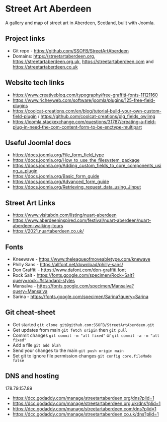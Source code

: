 # Street Art Aberdeen
A gallery and map of street art in Aberdeen, Scotland, built with Joomla.


## Project links
* Git repo - https://github.com/SSOFB/StreetArtAberdeen
* Domains: https://streetartaberdeen.org, https://streetartaberdeen.org.uk, https://streetartaberdeen.com and https://streetartaberdeen.co.uk

## Website tech links
* https://www.creativebloq.com/typography/free-graffiti-fonts-11121160
* https://www.richeyweb.com/software/joomla/plugins/125-free-field-plugins
* https://coolcat-creations.com/en/blog/tutorial-build-your-own-custom-field-plugin / https://github.com/coolcat-creations/plg_fields_owlimg
* https://joomla.stackexchange.com/questions/31787/creating-a-field-plug-in-need-the-com-content-form-to-be-enctype-multipart


## Useful Joomla! docs
* https://docs.joomla.org/File_form_field_type
* https://docs.joomla.org/How_to_use_the_filesystem_package
* https://docs.joomla.org/Adding_custom_fields_to_core_components_using_a_plugin
* https://docs.joomla.org/Basic_form_guide
* https://docs.joomla.org/Advanced_form_guide
* https://docs.joomla.org/Retrieving_request_data_using_JInput


## Street Art Links
* https://www.visitabdn.com/listing/nuart-aberdeen
* https://www.aberdeeninspired.com/festival/nuart-aberdeen/nuart-aberdeen-walking-tours
* https://2021.nuartaberdeen.co.uk/


## Fonts
* Kneewave - https://www.theleagueofmoveabletype.com/knewave
* Philly Sans - https://allfont.net/download/philly-sans/
* Don Graffiti - https://www.dafont.com/don-graffiti.font
* Rock Salt - https://fonts.google.com/specimen/Rock+Salt?query=rock+#standard-styles
* Mansalva - https://fonts.google.com/specimen/Mansalva?query=Mansalva
* Sarina - https://fonts.google.com/specimen/Sarina?query=Sarina


## Git cheat-sheet
* Get started `git clone git@github.com:SSOFB/StreetArtAberdeen.git`
* Get updates from main `git fetch origin` then `git pull`
* Commit changes `git commit -m "all fixed"` or `git commit -a -m "all fixed"`
* Add a file `git add blah`
* Send your changes to the main `git push origin main`
* Set git to ignore file permission changes `git config core.fileMode false`


## DNS and hosting
178.79.157.89
* https://dcc.godaddy.com/manage/streetartaberdeen.org/dns?plid=1
* https://dcc.godaddy.com/manage/streetartaberdeen.org.uk/dns?plid=1
* https://dcc.godaddy.com/manage/streetartaberdeen.com/dns?plid=1
* https://dcc.godaddy.com/manage/streetartaberdeen.co.uk/dns?plid=1
